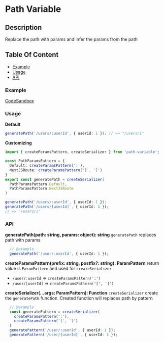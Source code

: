 # Path Variable

## Description
Replace the path with params and infer the params from the path
  
## Table Of Content
 - [Example](#Example)
 - [Usage](#Usage)
 - [API](#API)


### Example
[CodeSandbox](https://codesandbox.io/p/sandbox/ts-pattern-params-kzykks?file=%2Fsrc%2Findex.ts%3A1%2C1)
    
### Usage

**Default**
```ts
generatePath('/users/:userId', { userId: 1 }); // => "/users/1"
```

**Customizing** 
```ts
import { createParamsPattern, createSerializer } from 'path-variable';

const PathParamsPattern = {
  Default: createParamsPattern(':'),
  NextJSRoute: createParamsPattern('[', ']')
}
export const generatePath = createSerializer(
  PathParamsPattern.Default,
  PathParamsPattern.NextJSRoute
)

generatePath('/users/:userId', { userId: 1 });
generatePath('/users/[userId]', { userId: 1 });
// => "/users/1"
```
  

### API
**generatePath(path: string, params: object): string** 
 `generatePath` replaces path with params
```ts
  // @example
  generatePath('/user/:userId', { userId: 1 });
```
 
**createParamsPattern(prefix: string, postfix?: string): ParamPattern**
 return value is `ParamPattern` and used for `createSerializer`
  - `/user/:userId` => `createParamsPattern(':')`
  - `/user/[userId]` => `createParamsPattern('[', ']')`

**createSerializer(...args: ParamPattern): Function**
 `createSerializer` create the `generatePath` function. Created function will replaces path by pattern
```ts
  // @example
  const generatePattern = createSerializer(
    createParamsPattern(':'),
    createParamsPattern('[', ']')
  )
  generatePattern('/user/:userId', { userId: 1 });
  generatePattern('/user/[userId]', { userId: 1 });
```

